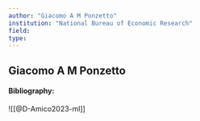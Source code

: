```yaml
---
author: "Giacomo A M Ponzetto"
institution: "National Bureau of Economic Research"
field:
type:
---
```


## Giacomo A M Ponzetto
#### Bibliography:

![[@D-Amico2023-ml]]